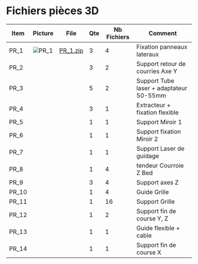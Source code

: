 # Fichiers pièces 3D


| Item | Picture | File | Qte | Nb Fichiers | Comment |
| - | - | - | - | - | - |
| PR_1 | ![PR_1](https://user-images.githubusercontent.com/84618082/208308344-c058bd33-91cc-4c4a-aa98-7e2903243dbb.jpg) | [PR_1.zip](https://github.com/bsfconception/CO2-Laser-Cutter/files/10254179/PR_1.zip) | 3 | 4 | Fixation panneaux lateraux |
| PR_2 |  |  | 3 | 2 | Support retour de courries Axe Y |
| PR_3 |  |  | 5 | 2 | Support Tube laser + adaptateur 50-55mm |
| PR_4 |  |  | 3 | 1 | Extracteur + fixation flexible |
| PR_5 |  |  | 1 | 1 | Support Miroir 1 |
| PR_6 |  |  | 1 | 1 | Support fixation Miroir 2 | 
| PR_7 |  |  | 1 | 1 | Support Laser de guidage |
| PR_8 |  |  | 1 | 4 | tendeur Courroie Z Bed |
| PR_9 |  |  | 3 | 4 | Support axes Z |
| PR_10 |  |  | 1 | 4 | Guide Grille | 
| PR_11 |  |  | 1 | 16 | Support Grille |
| PR_12 |  |  | 1 | 2 | Support fin de course Y, Z |
| PR_13 |  |  | 1 | 1 | Guide flexible + cable |
| PR_14 |  |  | 1 | 1 | Support fin de course X |
